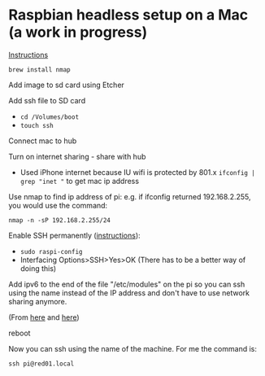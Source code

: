 # Raspbian headless setup on a Mac (a work in progress)

[Instructions](https://medium.com/@viveks3th/how-to-bootstrap-a-headless-raspberry-pi-with-a-mac-6eba3be20b26)

`brew install nmap`

Add image to sd card using Etcher

Add ssh file to SD card
 - `cd /Volumes/boot`
 - `touch ssh`

Connect mac to hub

Turn on internet sharing - share with hub
- Used iPhone internet because IU wifi is protected by 801.x 
`ifconfig | grep "inet "` to get mac ip address

Use nmap to find ip address of pi: e.g. if ifconfig returned 192.168.2.255, you would use the command: 

`nmap -n -sP 192.168.2.255/24`

Enable SSH permanently ([instructions](https://www.raspberrypi.org/documentation/remote-access/ssh/)):
 - `sudo raspi-config`
 - Interfacing Options>SSH>Yes>OK (There has to be a better way of doing this)
 
Add ipv6 to the end of the file "/etc/modules" on the pi so you can ssh using the name instead of the IP address and don't have to use network sharing anymore.

(From [here](https://raspberrypi.stackexchange.com/questions/19579/ssh-into-pi-from-mac-over-direct-ethernet-connection) and [here](https://bneijt.nl/blog/post/enable-ipv6-on-your-raspberry-pi/))

reboot

Now you can ssh using the name of the machine. For me the command is:

`ssh pi@red01.local`


